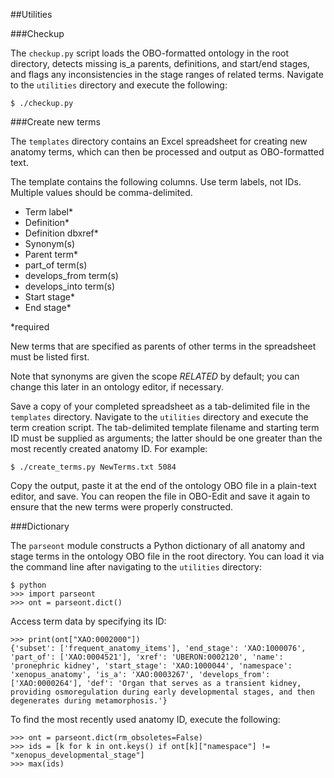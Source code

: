 ##Utilities

###Checkup

The `checkup.py` script loads the OBO-formatted ontology in the root directory, detects missing is_a parents, definitions, and start/end stages, and flags any inconsistencies in the stage ranges of related terms. Navigate to the `utilities` directory and execute the following:

    $ ./checkup.py

###Create new terms

The `templates` directory contains an Excel spreadsheet for creating new anatomy terms, which can then be processed and output as OBO-formatted text.

The template contains the following columns. Use term labels, not IDs. Multiple values should be comma-delimited.

 - Term label*
 - Definition*
 - Definition dbxref*
 - Synonym(s)
 - Parent term*
 - part_of term(s)
 - develops_from term(s)
 - develops_into term(s)
 - Start stage*
 - End stage*

*required

New terms that are specified as parents of other terms in the spreadsheet must be listed first.

Note that synonyms are given the scope *RELATED* by default; you can change this later in an ontology editor, if necessary.

Save a copy of your completed spreadsheet as a tab-delimited file in the `templates` directory. Navigate to the `utilities` directory and execute the term creation script. The tab-delimited template filename and starting term ID must be supplied as arguments; the latter should be one greater than the most recently created anatomy ID. For example:

    $ ./create_terms.py NewTerms.txt 5084

Copy the output, paste it at the end of the ontology OBO file in a plain-text editor, and save. You can reopen the file in OBO-Edit and save it again to ensure that the new terms were properly constructed.

###Dictionary

The `parseont` module constructs a Python dictionary of all anatomy and stage terms in the ontology OBO file in the root directory. You can load it via the command line after navigating to the `utilities` directory:

    $ python
    >>> import parseont
    >>> ont = parseont.dict()

Access term data by specifying its ID:

    >>> print(ont["XAO:0002000"])
    {'subset': ['frequent_anatomy_items'], 'end_stage': 'XAO:1000076', 'part_of': ['XAO:0004521'], 'xref': 'UBERON:0002120', 'name': 'pronephric kidney', 'start_stage': 'XAO:1000044', 'namespace': 'xenopus_anatomy', 'is_a': 'XAO:0003267', 'develops_from': ['XAO:0000264'], 'def': 'Organ that serves as a transient kidney, providing osmoregulation during early developmental stages, and then degenerates during metamorphosis.'}

To find the most recently used anatomy ID, execute the following:

    >>> ont = parseont.dict(rm_obsoletes=False)
    >>> ids = [k for k in ont.keys() if ont[k]["namespace"] != "xenopus_developmental_stage"]
    >>> max(ids)

